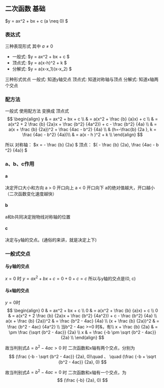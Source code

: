 ## 二次函数 基础
$y = ax^2 + bx + c (a \neq 0) $
### 表达式
三种表现形式
其中 $a \neq 0$

- 一般式: $y = ax^2 + bx + c  $
- 顶点式: $y = a(x-h)^2 + k $
- 分解式: $y = a(x-x_1)(x-x_2) $

三种形式优点
一般式: 知道y轴交点
顶点式: 知道对称轴与顶点
分解式: 知道x轴两个交点


### 配方法
一般式 使用配方法 变换成 顶点式
$$
\begin{align}
y & = ax^2 + bx + c \\
& = a(x^2 + \frac {b} {a}x) + c \\
& = a(x^2 + 2 \frac {b} {2a}x + \frac {b^2} {4a^2})  + c - \frac {b^2} {4a} \\
& = a(x + \frac {b} {2a})^2  + \frac {4ac - b^2} {4a} \\
& (h=-\frac{b} {2a }, k = \frac {4ac - b^2} {4a})\\
& = a(x - h )^2  + k \\
\end{align}
$$

所以
对称轴： $x = - \frac {b} {2a} $
顶点： $( - \frac {b} {2a}, \frac {4ac - b ^2} {4a}) $
### a、b、c作用

#### a
决定开口大小和方向
a > 0 开口向上
a < 0 开口向下
a的绝对值越大，开口越小（二次函数变化速度越快）

#### b
a和b共同决定抛物线对称轴的位置

#### c
决定与y轴的交点。(通俗的来讲，就是决定上下)


### 一般式交点
#### 与y轴的交点
$x = 0$ 时
$y = ax^2 + bx + c = 0 + 0 + c = c$
所以与y轴的交点是(0, c)
#### 与x轴的交点
$y=0$时
$$
\begin{align}
0 & = ax^2 + bx + c \\
0 & = a(x^2 + \frac {b} {a}x) + c \\
0 & = a(x^2 + 2 \frac {b} {2a}x + \frac {b^2} {4a^2})  + c - \frac {b^2} {4a} \\
a(x + \frac {b} {2a})^2 & = \frac {b^2 - 4ac} {4a} \\
(x + \frac {b} {2a})^2 & = \frac {b^2 - 4ac} {4a^2} \\
当b^2 - 4ac >=0 时&，有\\
x + \frac {b} {2a} & = \pm \frac {\sqrt {b^2 - 4ac}} {2a} \\
x  & = \frac {-b \pm \sqrt {b^2 - 4ac}} {2a} \\
\end{align}
$$

故当判别式$\Delta = b^2 - 4ac > 0$ 时
二次函数和x轴有两个交点，分别为
$$
(\frac {-b - \sqrt {b^2 - 4ac}} {2a}, 0)\quad 、 \quad (\frac {-b + \sqrt {b^2 - 4ac}} {2a}, 0)
$$

故当判别式$\Delta = b^2 - 4ac = 0$ 时
二次函数和x轴有一个交点，为
$$
(\frac {-b} {2a}, 0)
$$
